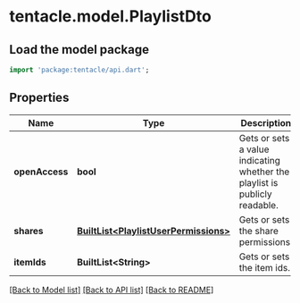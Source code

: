 # tentacle.model.PlaylistDto

## Load the model package
```dart
import 'package:tentacle/api.dart';
```

## Properties
Name | Type | Description | Notes
------------ | ------------- | ------------- | -------------
**openAccess** | **bool** | Gets or sets a value indicating whether the playlist is publicly readable. | [optional] 
**shares** | [**BuiltList&lt;PlaylistUserPermissions&gt;**](PlaylistUserPermissions.md) | Gets or sets the share permissions. | [optional] 
**itemIds** | **BuiltList&lt;String&gt;** | Gets or sets the item ids. | [optional] 

[[Back to Model list]](../README.md#documentation-for-models) [[Back to API list]](../README.md#documentation-for-api-endpoints) [[Back to README]](../README.md)


